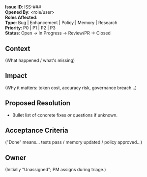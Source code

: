 # <Human-Readable Title>
**Issue ID**: ISS-###  
**Opened By**: <role/user>  
**Roles Affected**: <comma-separated>  
**Type**: Bug | Enhancement | Policy | Memory | Research  
**Priority**: P0 | P1 | P2 | P3  
**Status**: Open → In Progress → Review/PR → Closed  

## Context  
(What happened / what's missing)  

## Impact  
(Why it matters: token cost, accuracy risk, governance breach…)  

## Proposed Resolution  
* Bullet list of concrete fixes *or* questions if unknown.  

## Acceptance Criteria  
("Done" means… tests pass / memory updated / policy approved…)  

## Owner  
(Initially "Unassigned"; PM assigns during triage.)